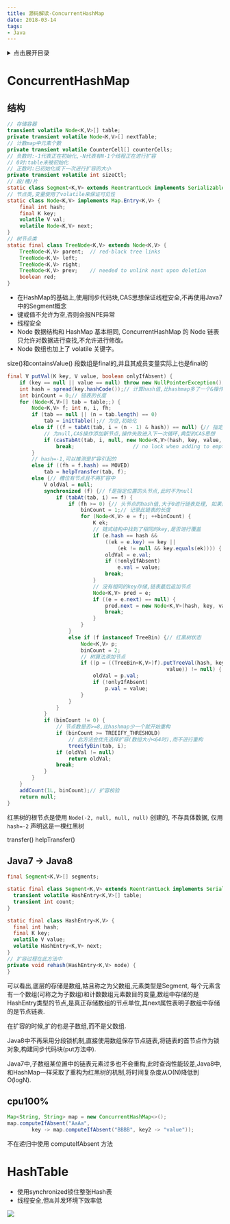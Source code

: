 ```yaml
---
title: 源码解读-ConcurrentHashMap
date: 2018-03-14
tags:
- Java
---
```

<details>
<summary>点击展开目录</summary>
<!-- TOC -->

- [ConcurrentHashMap](#concurrenthashmap)
    - [结构](#结构)
    - [Java7 -> Java8](#java7---java8)
    - [cpu100](#cpu100)
- [HashTable](#hashtable)

<!-- /TOC -->
</details>

# ConcurrentHashMap

## 结构

```Java
// 存储容器
transient volatile Node<K,V>[] table;
private transient volatile Node<K,V>[] nextTable;
// 计数map中元素个数
private transient volatile CounterCell[] counterCells;
// 负数时:-1代表正在初始化,-N代表有N-1个线程正在进行扩容
// 0时:table未被初始化
// 正数时:已初始化或下一次进行扩容的大小
private transient volatile int sizeCtl;
// 段/槽/片
static class Segment<K,V> extends ReentrantLock implements Serializable {}
// 节点类,变量使用了volatile来保证可见性
static class Node<K,V> implements Map.Entry<K,V> {
    final int hash;
    final K key;
    volatile V val;
    volatile Node<K,V> next;
}
// 树节点类
static final class TreeNode<K,V> extends Node<K,V> {
    TreeNode<K,V> parent;  // red-black tree links
    TreeNode<K,V> left;
    TreeNode<K,V> right;
    TreeNode<K,V> prev;    // needed to unlink next upon deletion
    boolean red;
}
```

* 在HashMap的基础上,使用同步代码块,CAS思想保证线程安全,不再使用Java7中的Segment概念
* 键或值不允许为空,否则会报NPE异常
* 线程安全
* Node 数据结构和 HashMap 基本相同, ConcurrentHashMap 的 Node 链表只允许对数据进行查找,不允许进行修改。
* Node 数组也加上了 volatile 关键字。


size()和containsValue()
段数组是final的,并且其成员变量实际上也是final的


```Java
final V putVal(K key, V value, boolean onlyIfAbsent) {
    if (key == null || value == null) throw new NullPointerException();
    int hash = spread(key.hashCode());// 计算hash值,比hashmap多了一个&操作
    int binCount = 0;// 链表的长度
    for (Node<K,V>[] tab = table;;) {
        Node<K,V> f; int n, i, fh;
        if (tab == null || (n = tab.length) == 0)
            tab = initTable();// 为空,初始化
        else if ((f = tabAt(tab, i = (n - 1) & hash)) == null) {// 指定位置的节点的第一个节点
            // 为null,CAS操作添加新节点,操作失败进入下一次循环,典型的CAS思想
            if (casTabAt(tab, i, null, new Node<K,V>(hash, key, value, null)))
                break;                   // no lock when adding to empty bin
        }
        // hash=-1,可以推测是扩容引起的
        else if ((fh = f.hash) == MOVED)
            tab = helpTransfer(tab, f);
        else {// 槽位有节点且不再扩容中
            V oldVal = null;
            synchronized (f) {// f是指定位置的头节点,此时不为null
                if (tabAt(tab, i) == f) {
                    if (fh >= 0) {// 头节点的hash值,大于0进行链表处理, 如果是红黑树, 槽位的根节点是没有具体数据的, hash=-2表示这是红黑树
                        binCount = 1;// 记录此链表的长度
                        for (Node<K,V> e = f;; ++binCount) {
                            K ek;
                            // 链式结构中找到了相同的key,是否进行覆盖
                            if (e.hash == hash &&
                                ((ek = e.key) == key ||
                                    (ek != null && key.equals(ek)))) {
                                oldVal = e.val;
                                if (!onlyIfAbsent)
                                    e.val = value;
                                break;
                            }
                            // 没有相同的key存储,链表最后追加节点
                            Node<K,V> pred = e;
                            if ((e = e.next) == null) {
                                pred.next = new Node<K,V>(hash, key, value, null);
                                break;
                            }
                        }
                    }
                    else if (f instanceof TreeBin) {// 红黑树状态
                        Node<K,V> p;
                        binCount = 2;
                        // 树算法添加节点
                        if ((p = ((TreeBin<K,V>)f).putTreeVal(hash, key,
                                                    value)) != null) {
                            oldVal = p.val;
                            if (!onlyIfAbsent)
                                p.val = value;
                        }
                    }
                }
            }
            if (binCount != 0) {
                // 节点数是否>=8,比hashmap少一个就开始重构
                if (binCount >= TREEIFY_THRESHOLD)
                    // 此方法会优先选择扩容(数组大小<64时),而不进行重构
                    treeifyBin(tab, i);
                if (oldVal != null)
                    return oldVal;
                break;
            }
        }
    }
    addCount(1L, binCount);// 扩容校验
    return null;
}
```

红黑树的根节点是使用 `Node(-2, null, null, null)` 创建的, 不存具体数据, 仅用 `hash=-2` 声明这是一棵红黑树

transfer()
helpTransfer()


## Java7 -> Java8

```Java
final Segment<K,V>[] segments;

static final class Segment<K,V> extends ReentrantLock implements Serializable {
  transient volatile HashEntry<K,V>[] table;
  transient int count;
}

static final class HashEntry<K,V> {
  final int hash;
  final K key;
  volatile V value;
  volatile HashEntry<K,V> next;
}
// 扩容过程在此方法中
private void rehash(HashEntry<K,V> node) {
}
```

可以看出,底层的存储是数组,姑且称之为父数组,元素类型是Segment,
每个元素含有一个数组(可称之为子数组)和计数数组元素数目的变量,数组中存储的是HashEntry类型的节点,是真正存储数组的节点单位,其next属性表明子数组中存储的是节点链表.

在扩容的时候,扩的也是子数组,而不是父数组.

Java8中不再采用分段锁机制,直接使用数组保存节点链表,将链表的首节点作为锁对象,构建同步代码块(put方法中).

Java7中,子数组某位置中的链表元素过多也不会重构,此时查询性能较差,Java8中,和HashMap一样采取了重构为红黑树的机制,将时间复杂度从O(N)降低到O(logN).

## cpu100%

```Java
Map<String, String> map = new ConcurrentHashMap<>();
map.computeIfAbsent("AaAa",
        key -> map.computeIfAbsent("BBBB", key2 -> "value"));
```
不在递归中使用 computeIfAbsent 方法

# HashTable

* 使用synchronized锁住整张Hash表
* 线程安全,但`高`并发环境下效率低

[![](https://static.segmentfault.com/v-5b1df2a7/global/img/creativecommons-cc.svg)](https://creativecommons.org/licenses/by-nc-nd/4.0/)
